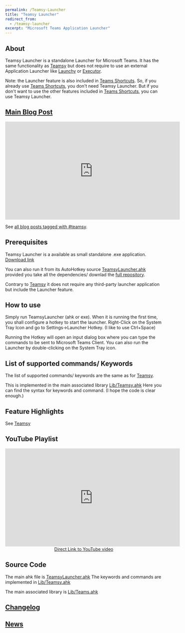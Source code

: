 ```yaml
---
permalink: /Teamsy-Launcher
title: "Teamsy Launcher"
redirect_from:
  - /teamsy-launcher
excerpt: "Microsoft Teams Application Launcher"
---
```


## About

Teamsy Launcher is a standalone Launcher for Microsoft Teams.
It has the same functionality as [Teamsy](Teamsy) but does not require to use an external Application Launcher like [Launchy](http://launchy.net/) or [Executor](http://executor.dk/).

Note: the Launcher feature is also included in [Teams Shortcuts](Teams-Shortcuts). So, if you already use [Teams Shortcuts](Teams-Shortcuts), you don't need Teamsy Launcher.
But if you don't want to use the other features included in [Teams Shortcuts](Teams-Shortcuts), you can use Teamsy Launcher.


## [Main Blog Post](https://tdalon.blogspot.com/2020/07/teamsy.html)

<p style="text-align: center;"><iframe width="560" height="315" src="https://www.youtube.com/embed/zLFWKFfLHnU" frameborder="0" allow="accelerometer; autoplay; encrypted-media; gyroscope; picture-in-picture" allowfullscreen></iframe></p>

See [all blog posts tagged with #teamsy](https://tdalon.blogspot.com/search/label/teamsy).

## Prerequisites

Teamsy Launcher is a available as small standalone .exe application. [Download link](https://github.com/tdalon/ahk/raw/main/PowerTools/TeamsyLauncher.exe)

You can also run it from its AutoHotkey source [TeamsyLauncher.ahk](https://github.com/tdalon/ahk/blob/main/TeamsyLauncher.ahk) provided you take all the dependencies/ downlad the [full repository](https://github.com/tdalon/ahk).

Contrary to [Teamsy](Teamsy) it does not require any third-party launcher application but include the Launcher feature.

## How to use

Simply run TeamsyLauncher (ahk or exe).
When it is running the first time, you shall configure a hotkey to start the launcher.
Right-Click on the System Tray Icon and go to Settings->Launcher Hotkey.
(I like to use Ctrl+Space)

Running the Hotkey will open an input dialog box where you can type the commands to be sent to Microsoft Teams Client.
You can also run the Launcher by double-clicking on the System Tray icon.

## List of supported commands/ Keywords

The list of supported commands/ keywords are the same as for [Teamsy](Teamsy).

This is implemented in the main associated library [Lib/Teamsy.ahk](https://github.com/tdalon/ahk/blob/main/Lib/Teamsy.ahk)
Here you can find the syntax for keywords and command. (I hope the code is clear enough.)
<script src="http://gist-it.appspot.com/https://github.com/tdalon/ahk/raw/main/Lib/Teamsy.ahk"></script>

## Feature Highlights

See [Teamsy](Teamsy)

## YouTube Playlist

<div align="center"><iframe width="560" height="315" src="https://www.youtube.com/embed/zLFWKFfLHnU" frameborder="0" allow="accelerometer; autoplay; encrypted-media; gyroscope; picture-in-picture" allowfullscreen></iframe><br><a href="https://www.youtube.com/watch?v=zLFWKFfLHnU">Direct Link to YouTube video</a></div>

## Source Code

The main ahk file is [TeamsyLauncher.ahk](https://github.com/tdalon/ahk/blob/main/TeamsyLauncher.ahk)
The keywords and commands are implemented in [Lib/Teamsy.ahk](https://github.com/tdalon/ahk/blob/main/Lib/Teamsy.ahk)

The main associated library is [Lib/Teams.ahk](https://github.com/tdalon/ahk/blob/main/Lib/Teams.ahk)

## [Changelog](Teamsy-Changelog)

## [News](https://twitter.com/search?q=%23Teamsy%20%23MicrosoftTeams)
